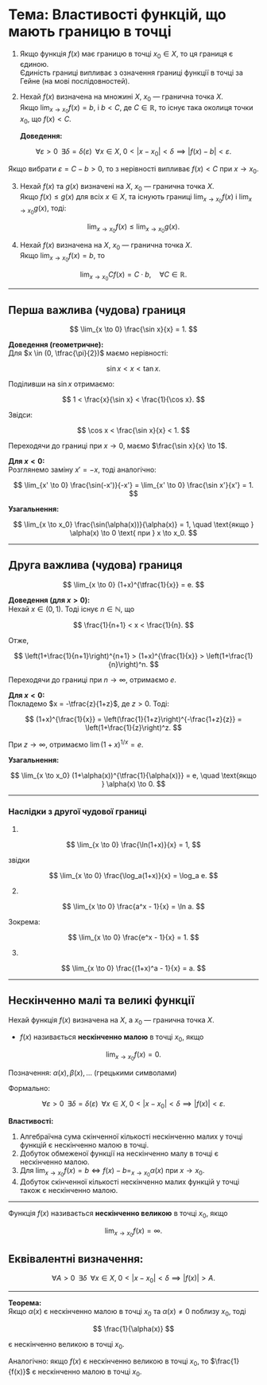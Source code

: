 # Тема: Властивості функцій, що мають границю в точці

1. Якщо функція $f(x)$ має границю в точці $x_0 \in X$, то ця границя є єдиною.  
   Єдиність границі випливає з означення границі функції в точці за Гейне (на мові послідовностей).

2. Нехай $f(x)$ визначена на множині $X$, $x_0$ — гранична точка $X$.  
   Якщо $\lim_{x \to x_0} f(x) = b$, і $b < C$, де $C \in \mathbb{R}$, то існує така околиця точки $x_0$, що $f(x) < C$.  

   **Доведення:**  

$$
\forall \varepsilon > 0 \;\; \exists \delta = \delta(\varepsilon) \;\; \forall x \in X, \; 0 < |x - x_0| < \delta \implies |f(x)-b| < \varepsilon.
$$
   
   Якщо вибрати $\varepsilon = C-b > 0$, то з нерівності випливає $f(x) < C$ при $x \to x_0$.

3. Нехай $f(x)$ та $g(x)$ визначені на $X$, $x_0$ — гранична точка $X$.  
   Якщо $f(x) \leq g(x)$ для всіх $x \in X$, та існують границі $\lim_{x \to x_0} f(x)$ і $\lim_{x \to x_0} g(x)$, тоді:
   
$$
\lim_{x \to x_0} f(x) \leq \lim_{x \to x_0} g(x).
$$

4. Нехай $f(x)$ визначена на $X$, $x_0$ — гранична точка $X$.  
   Якщо $\lim_{x \to x_0} f(x) = b$, то
   
$$
\lim_{x \to x_0} Cf(x) = C \cdot b, \quad \forall C \in \mathbb{R}.
$$

---

## Перша важлива (чудова) границя

$$
\lim_{x \to 0} \frac{\sin x}{x} = 1.
$$

**Доведення (геометричне):**  
Для $x \in (0, \tfrac{\pi}{2})$ маємо нерівності:

$$
\sin x < x < \tan x.
$$

Поділивши на $\sin x$ отримаємо:

$$
1 < \frac{x}{\sin x} < \frac{1}{\cos x}.
$$

Звідси:

$$
\cos x < \frac{\sin x}{x} < 1.
$$

Переходячи до границі при $x \to 0$, маємо $\frac{\sin x}{x} \to 1$.

**Для $x < 0$:**  
Розглянемо заміну $x' = -x$, тоді аналогічно:

$$
\lim_{x' \to 0} \frac{\sin(-x')}{-x'} = \lim_{x' \to 0} \frac{\sin x'}{x'} = 1.
$$

**Узагальнення:**  

$$
\lim_{x \to x_0} \frac{\sin(\alpha(x))}{\alpha(x)} = 1, \quad \text{якщо } \alpha(x) \to 0 \text{ при } x \to x_0.
$$

---

## Друга важлива (чудова) границя

$$
\lim_{x \to 0} (1+x)^{\tfrac{1}{x}} = e.
$$

**Доведення (для $x > 0$):**  
Нехай $x \in (0,1)$. Тоді існує $n \in \mathbb{N}$, що

$$
\frac{1}{n+1} < x < \frac{1}{n}.
$$

Отже,

$$
\left(1+\frac{1}{n+1}\right)^{n+1} > (1+x)^{\frac{1}{x}} > \left(1+\frac{1}{n}\right)^n.
$$

Переходячи до границі при $n \to \infty$, отримаємо $e$.

**Для $x < 0$:**  
Покладемо $x = -\tfrac{z}{1+z}$, де $z > 0$. Тоді:

$$
(1+x)^{\frac{1}{x}} = \left(\frac{1}{1+z}\right)^{-\frac{1+z}{z}} = \left(1+\frac{1}{z}\right)^z.
$$

При $z \to \infty$, отримаємо $\lim (1+x)^{1/x} = e$.

**Узагальнення:**  

$$
\lim_{x \to x_0} (1+\alpha(x))^{\tfrac{1}{\alpha(x)}} = e, \quad \text{якщо } \alpha(x) \to 0.
$$

---

### Наслідки з другої чудової границі

1. 

$$
\lim_{x \to 0} \frac{\ln(1+x)}{x} = 1,
$$

   звідки

$$
\lim_{x \to 0} \frac{\log_a(1+x)}{x} = \log_a e.
$$

2. 

$$
\lim_{x \to 0} \frac{a^x - 1}{x} = \ln a.
$$

   Зокрема:

$$
\lim_{x \to 0} \frac{e^x - 1}{x} = 1.
$$

3. 

$$
\lim_{x \to 0} \frac{(1+x)^a - 1}{x} = a.
$$

---

## Нескінченно малі та великі функції

Нехай функція $f(x)$ визначена на $X$, а $x_0$ — гранична точка $X$.

- $f(x)$ називається **нескінченно малою** в точці $x_0$, якщо  

$$
\lim_{x \to x_0} f(x) = 0.
$$

Позначення: $\alpha(x), \beta(x), \dots$ (грецькими символами)

Формально:

$$
\forall \varepsilon > 0 \;\; \exists \delta = \delta(\varepsilon) \;\; \forall x \in X, \; 0 < |x-x_0| < \delta \implies |f(x)| < \varepsilon.
$$

**Властивості:**
1. Алгебраїчна сума скінченної кількості нескінченно малих у точці функцій є нескінченно малою в точці.
2. Добуток обмеженої функції на нескінченно малу в точці є нескінченно малою.
3. Для $\lim_{x \to x_0} f(x) = b \iff f(x) - b =_{x\to x_{0}} \alpha(x)$ при $x \to x_0$.
4. Добуток скінченної кількості нескінченно малих функцій у точці також є нескінченно малою.

---

Функція $f(x)$ називається **нескінченно великою** в точці $x_0$, якщо

$$
\lim_{x \to x_0} f(x) = \infty.
$$

Еквівалентні визначення:
- 

$$
\forall A > 0 \;\; \exists \delta \;\; \forall x \in X, \; 0 < |x-x_0| < \delta \implies |f(x)| > A.
$$

---

**Теорема:**  
Якщо $\alpha(x)$ є нескінченно малою в точці $x_0$ та $\alpha(x) \neq 0$ поблизу $x_0$, тоді

$$
\frac{1}{\alpha(x)}
$$

є нескінченно великою в точці $x_0$.  

Аналогічно: якщо $f(x)$ є нескінченно великою в точці $x_0$, то $\frac{1}{f(x)}$ є нескінченно малою в точці $x_0$.

